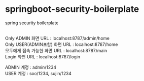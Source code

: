 # springboot-security-boilerplate
spring security boilerplate <br /><br />

Only ADMIN 화면 URL : localhost:8787/admin/home <br />
Only USER(ADMIN포함) 화면 URL : localhost:8787/home <br />
모두에게 접속 가능한 화면 URL : localhost:8787/main <br />
Login 화면 URL : localhost:8787/login <br />

ADMIN 계정 : admin/1234 <br />
USER 계정 : soo/1234, sujin/1234 <br />
